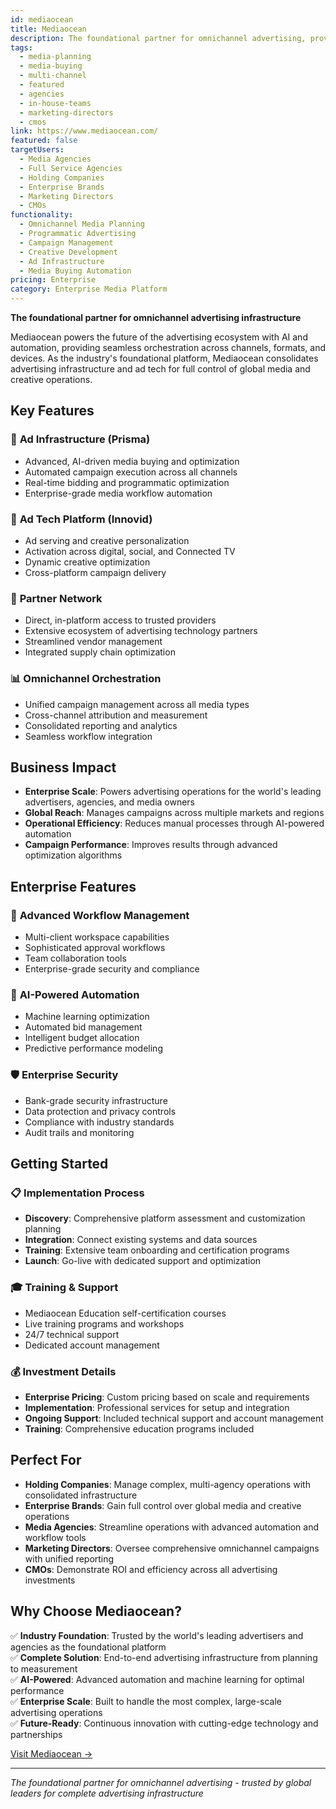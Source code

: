 ```yaml
---
id: mediaocean
title: Mediaocean
description: The foundational partner for omnichannel advertising, providing seamless orchestration across channels, formats, and devices with AI-powered automation.
tags:
  - media-planning
  - media-buying
  - multi-channel
  - featured
  - agencies
  - in-house-teams
  - marketing-directors
  - cmos
link: https://www.mediaocean.com/
featured: false
targetUsers:
  - Media Agencies
  - Full Service Agencies
  - Holding Companies
  - Enterprise Brands
  - Marketing Directors
  - CMOs
functionality:
  - Omnichannel Media Planning
  - Programmatic Advertising
  - Campaign Management
  - Creative Development
  - Ad Infrastructure
  - Media Buying Automation
pricing: Enterprise
category: Enterprise Media Platform
---
```


**The foundational partner for omnichannel advertising infrastructure**

Mediaocean powers the future of the advertising ecosystem with AI and automation, providing seamless orchestration across channels, formats, and devices. As the industry's foundational platform, Mediaocean consolidates advertising infrastructure and ad tech for full control of global media and creative operations.

## Key Features

### 🎯 **Ad Infrastructure (Prisma)**
- Advanced, AI-driven media buying and optimization
- Automated campaign execution across all channels
- Real-time bidding and programmatic optimization
- Enterprise-grade media workflow automation

### 🚀 **Ad Tech Platform (Innovid)**
- Ad serving and creative personalization
- Activation across digital, social, and Connected TV
- Dynamic creative optimization
- Cross-platform campaign delivery

### 🔗 **Partner Network**
- Direct, in-platform access to trusted providers
- Extensive ecosystem of advertising technology partners
- Streamlined vendor management
- Integrated supply chain optimization

### 📊 **Omnichannel Orchestration**
- Unified campaign management across all media types
- Cross-channel attribution and measurement
- Consolidated reporting and analytics
- Seamless workflow integration

## Business Impact

- **Enterprise Scale**: Powers advertising operations for the world's leading advertisers, agencies, and media owners
- **Global Reach**: Manages campaigns across multiple markets and regions
- **Operational Efficiency**: Reduces manual processes through AI-powered automation
- **Campaign Performance**: Improves results through advanced optimization algorithms

## Enterprise Features

### 🏢 **Advanced Workflow Management**
- Multi-client workspace capabilities
- Sophisticated approval workflows
- Team collaboration tools
- Enterprise-grade security and compliance

### 🤖 **AI-Powered Automation**
- Machine learning optimization
- Automated bid management
- Intelligent budget allocation
- Predictive performance modeling

### 🛡️ **Enterprise Security**
- Bank-grade security infrastructure
- Data protection and privacy controls
- Compliance with industry standards
- Audit trails and monitoring

## Getting Started

### 📋 **Implementation Process**
- **Discovery**: Comprehensive platform assessment and customization planning
- **Integration**: Connect existing systems and data sources
- **Training**: Extensive team onboarding and certification programs
- **Launch**: Go-live with dedicated support and optimization

### 🎓 **Training & Support**
- Mediaocean Education self-certification courses
- Live training programs and workshops
- 24/7 technical support
- Dedicated account management

### 💰 **Investment Details**
- **Enterprise Pricing**: Custom pricing based on scale and requirements
- **Implementation**: Professional services for setup and integration
- **Ongoing Support**: Included technical support and account management
- **Training**: Comprehensive education programs included

## Perfect For

- **Holding Companies**: Manage complex, multi-agency operations with consolidated infrastructure
- **Enterprise Brands**: Gain full control over global media and creative operations
- **Media Agencies**: Streamline operations with advanced automation and workflow tools
- **Marketing Directors**: Oversee comprehensive omnichannel campaigns with unified reporting
- **CMOs**: Demonstrate ROI and efficiency across all advertising investments

## Why Choose Mediaocean?

✅ **Industry Foundation**: Trusted by the world's leading advertisers and agencies as the foundational platform  
✅ **Complete Solution**: End-to-end advertising infrastructure from planning to measurement  
✅ **AI-Powered**: Advanced automation and machine learning for optimal performance  
✅ **Enterprise Scale**: Built to handle the most complex, large-scale advertising operations  
✅ **Future-Ready**: Continuous innovation with cutting-edge technology and partnerships  

[Visit Mediaocean →](https://www.mediaocean.com/)

---

*The foundational partner for omnichannel advertising - trusted by global leaders for complete advertising infrastructure* 